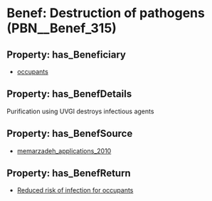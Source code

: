 # Benef: __Destruction of pathogens__ (PBN__Benef_315)

## Property: has_Beneficiary

* [occupants](../Stakeholder/PBN__Stakeholder_92)

## Property: has_BenefDetails

Purification using UVGI destroys infectious agents

## Property: has_BenefSource

* [memarzadeh_applications_2010](../Article/PBN__Article_61)

## Property: has_BenefReturn

* [Reduced risk of infection for occupants](../BenefReturn/PBN__BenefReturn_333)

